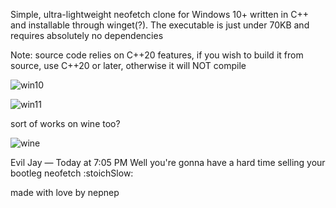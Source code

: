 Simple, ultra-lightweight neofetch clone for Windows 10+ written in C++ and installable through winget(?). The executable is just under 70KB and requires absolutely no dependencies

Note: source code relies on C++20 features, if you wish to build it from source, use C++20 or later, otherwise it will NOT compile

![win10](https://user-images.githubusercontent.com/119973523/221455043-a48d6c34-8673-407c-9dc3-febef0ded808.png)

![win11](placeholder)

sort of works on wine too?

![wine](https://user-images.githubusercontent.com/119973523/221458857-b3a18559-6659-4c50-b697-1d71281b6208.png)

Evil Jay — Today at 7:05 PM
Well you're gonna have a hard time selling your bootleg neofetch :stoichSlow:

made with love by nepnep
